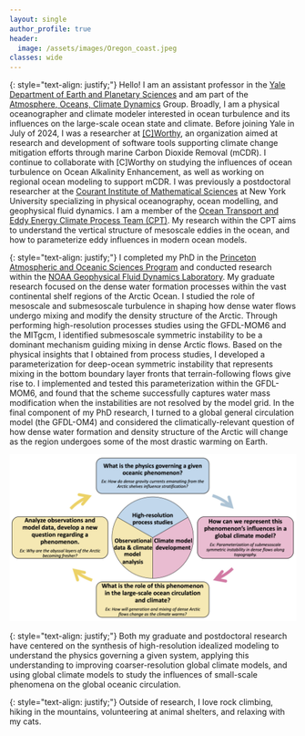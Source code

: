 ```yaml
---
layout: single
author_profile: true
header:
  image: /assets/images/Oregon_coast.jpeg
classes: wide
---
```

{: style="text-align: justify;"}
Hello! I am an assistant professor in the [Yale Department of Earth and Planetary Sciences](https://earth.yale.edu/) and am part of the [Atmosphere, Oceans, Climate Dynamics](https://earth.yale.edu/atmosphere-oceans-climate-dynamics) Group.
Broadly, I am a physical oceanographer and climate modeler interested in ocean turbulence and its influences on the large-scale ocean state and climate.
Before joining Yale in July of 2024, I was a researcher at [[C]Worthy](https://cworthy.org/), an organization aimed at research and development of software tools supporting climate change mitigation efforts through marine Carbon Dioxide Removal (mCDR). 
I continue to collaborate with [C]Worthy on studying the influences of ocean turbulence on Ocean Alkalinity Enhancement, as well as working on regional ocean modeling to support mCDR. 
I was previously a postdoctoral researcher at the [Courant Institute of Mathematical Sciences](https://caos.cims.nyu.edu)
at New York University specializing in physical oceanography, ocean modelling, and geophysical fluid dynamics.
I am a member of the [Ocean Transport and Eddy Energy Climate Process Team (CPT)](https://ocean-eddy-cpt.github.io).
My research within the CPT aims to understand the vertical structure of mesoscale eddies in the ocean, and how to parameterize eddy influences in modern ocean models.

{: style="text-align: justify;"}
I completed my PhD in the [Princeton Atmospheric and Oceanic Sciences Program](https://aos.princeton.edu) and conducted research within the [NOAA Geophysical Fluid Dynamics Laboratory](https://www.gfdl.noaa.gov).
My graduate research focused on the dense water formation processes within the vast continental shelf regions of the Arctic Ocean.
I studied the role of mesoscale and submesoscale turbulence in shaping how dense water flows undergo mixing and modify the density structure of the Arctic.
Through performing high-resolution processes studies using the GFDL-MOM6 and the MITgcm, I identified submesoscale symmetric instability to be a dominant mechanism guiding mixing in dense Arctic flows.
Based on the physical insights that I obtained from process studies, I developed a parameterization for deep-ocean symmetric instability that represents mixing in the bottom boundary layer fronts that terrain-following flows give rise to.
I implemented and tested this parameterization within the GFDL-MOM6, and found that the scheme successfully captures water mass modification when the instabilities are not resolved by the model grid.
In the final component of my PhD research, I turned to a global general circulation model (the GFDL-OM4) and considered the climatically-relevant question of how dense water formation and density structure of the Arctic will change as the region undergoes some of the most drastic warming on Earth.

<img src="/assets/images/research_chart.jpg">

{: style="text-align: justify;"}
Both my graduate and postdoctoral research have centered on the synthesis of high-resolution idealized modeling to understand the physics governing a given system, applying this understanding to improving coarser-resolution global climate models, and using global climate models to study the influences of small-scale phenomena on the global oceanic circulation.

{: style="text-align: justify;"}
Outside of research, I love rock climbing, hiking in the mountains, volunteering at animal shelters, and relaxing with my cats.

